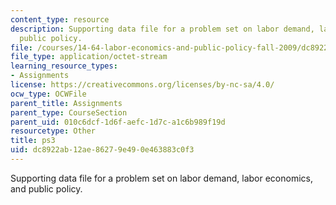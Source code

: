 ```yaml
---
content_type: resource
description: Supporting data file for a problem set on labor demand, labor economics,  and
  public policy.
file: /courses/14-64-labor-economics-and-public-policy-fall-2009/dc8922ab12ae86279e490e463883c0f3_ps3.dta
file_type: application/octet-stream
learning_resource_types:
- Assignments
license: https://creativecommons.org/licenses/by-nc-sa/4.0/
ocw_type: OCWFile
parent_title: Assignments
parent_type: CourseSection
parent_uid: 010c6dcf-1d6f-aefc-1d7c-a1c6b989f19d
resourcetype: Other
title: ps3
uid: dc8922ab-12ae-8627-9e49-0e463883c0f3
---
```

Supporting data file for a problem set on labor demand, labor economics,  and public policy.